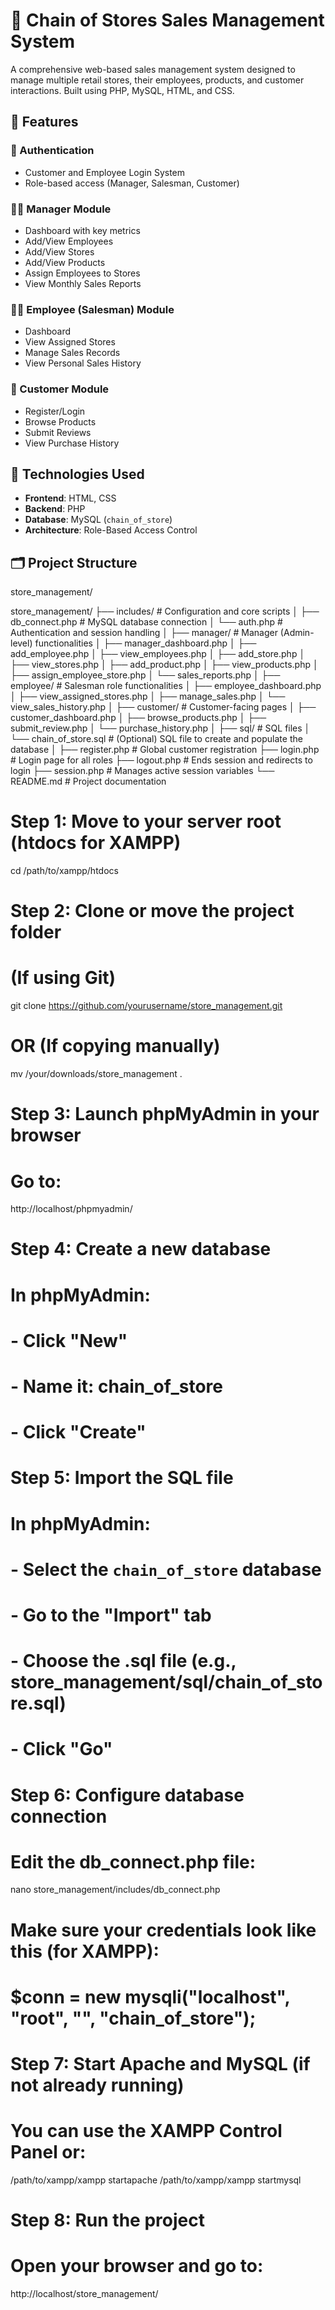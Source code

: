 # 🏬 Chain of Stores Sales Management System

A comprehensive web-based sales management system designed to manage multiple retail stores, their employees, products, and customer interactions. Built using PHP, MySQL, HTML, and CSS.

## 📌 Features

### 🔐 Authentication
- Customer and Employee Login System
- Role-based access (Manager, Salesman, Customer)

### 🧑‍💼 Manager Module
- Dashboard with key metrics
- Add/View Employees
- Add/View Stores
- Add/View Products
- Assign Employees to Stores
- View Monthly Sales Reports

### 👨‍💼 Employee (Salesman) Module
- Dashboard
- View Assigned Stores
- Manage Sales Records
- View Personal Sales History

### 👥 Customer Module
- Register/Login
- Browse Products
- Submit Reviews
- View Purchase History

## 🧰 Technologies Used
- **Frontend**: HTML, CSS
- **Backend**: PHP
- **Database**: MySQL (`chain_of_store`)
- **Architecture**: Role-Based Access Control

## 🗂️ Project Structure
store_management/

store_management/
├── includes/                         # Configuration and core scripts
│   ├── db_connect.php                # MySQL database connection
│   └── auth.php                      # Authentication and session handling
│
├── manager/                          # Manager (Admin-level) functionalities
│   ├── manager_dashboard.php
│   ├── add_employee.php
│   ├── view_employees.php
│   ├── add_store.php
│   ├── view_stores.php
│   ├── add_product.php
│   ├── view_products.php
│   ├── assign_employee_store.php
│   └── sales_reports.php
│
├── employee/                         # Salesman role functionalities
│   ├── employee_dashboard.php
│   ├── view_assigned_stores.php
│   ├── manage_sales.php
│   └── view_sales_history.php
│
├── customer/                         # Customer-facing pages
│   ├── customer_dashboard.php
│   ├── browse_products.php
│   ├── submit_review.php
│   └── purchase_history.php
│
├── sql/                              # SQL files
│   └── chain_of_store.sql            # (Optional) SQL file to create and populate the database
│
├── register.php                      # Global customer registration
├── login.php                         # Login page for all roles
├── logout.php                        # Ends session and redirects to login
├── session.php                       # Manages active session variables
└── README.md                         # Project documentation

# Step 1: Move to your server root (htdocs for XAMPP)
cd /path/to/xampp/htdocs

# Step 2: Clone or move the project folder
# (If using Git)
git clone https://github.com/yourusername/store_management.git

# OR (If copying manually)
mv /your/downloads/store_management .

# Step 3: Launch phpMyAdmin in your browser
# Go to:
http://localhost/phpmyadmin/

# Step 4: Create a new database
# In phpMyAdmin:
# - Click "New"
# - Name it: chain_of_store
# - Click "Create"

# Step 5: Import the SQL file
# In phpMyAdmin:
# - Select the `chain_of_store` database
# - Go to the "Import" tab
# - Choose the .sql file (e.g., store_management/sql/chain_of_store.sql)
# - Click "Go"

# Step 6: Configure database connection
# Edit the db_connect.php file:
nano store_management/includes/db_connect.php

# Make sure your credentials look like this (for XAMPP):
# $conn = new mysqli("localhost", "root", "", "chain_of_store");

# Step 7: Start Apache and MySQL (if not already running)
# You can use the XAMPP Control Panel or:

/path/to/xampp/xampp startapache
/path/to/xampp/xampp startmysql

# Step 8: Run the project
# Open your browser and go to:
http://localhost/store_management/

